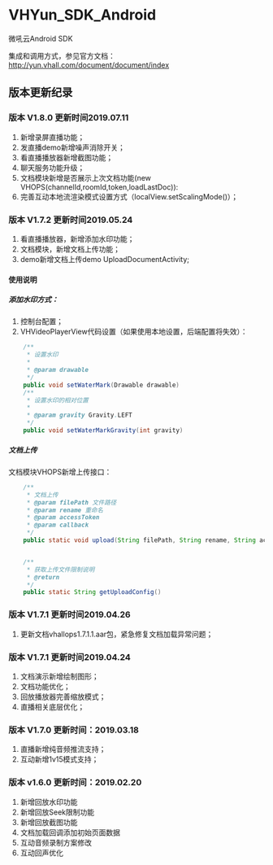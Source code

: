 # VHYun_SDK_Android
微吼云Android SDK

集成和调用方式，参见官方文档：<http://yun.vhall.com/document/document/index>

## 版本更新纪录
### 版本 V1.8.0 更新时间2019.07.11
1. 新增录屏直播功能；
2. 发直播demo新增噪声消除开关；
3. 看直播播放器新增截图功能；
4. 聊天服务功能升级；
5. 文档模块新增是否展示上次文档功能(new VHOPS(channelId,roomId,token,loadLastDoc)):
6. 完善互动本地流渲染模式设置方式（localView.setScalingMode()）；

### 版本 V1.7.2 更新时间2019.05.24
1. 看直播播放器，新增添加水印功能；  
2. 文档模块，新增文档上传功能；
3. demo新增文档上传demo UploadDocumentActivity;  

#### 使用说明 
##### 添加水印方式：  
1. 控制台配置；  
2. VHVideoPlayerView代码设置（如果使用本地设置，后端配置将失效）：  

```Java
 	/**
     * 设置水印
     *
     * @param drawable
     */
    public void setWaterMark(Drawable drawable)
    /**
     * 设置水印的相对位置
     *
     * @param gravity Gravity.LEFT
     */
    public void setWaterMarkGravity(int gravity)

```
##### 文档上传
文档模块VHOPS新增上传接口：  
  
```Java
    /**
     * 文档上传
     * @param filePath 文件路径
     * @param rename 重命名
     * @param accessToken
     * @param callback
     */
    public static void upload(String filePath, String rename, String accessToken, final DocCallback callback)


    /**
     * 获取上传文件限制说明
     * @return
     */
    public static String getUploadConfig()
```
### 版本 V1.7.1 更新时间2019.04.26
1. 更新文档vhallops1.7.1.1.aar包，紧急修复文档加载异常问题；

### 版本 V1.7.1 更新时间2019.04.24
1. 文档演示新增绘制图形；
2. 文档功能优化；
3. 回放播放器完善缩放模式；
4. 直播相关底层优化；

### 版本 V1.7.0 更新时间：2019.03.18
1. 直播新增纯音频推流支持；
2. 互动新增1v15模式支持；

### 版本 v1.6.0 更新时间：2019.02.20
1. 新增回放水印功能
2. 新增回放Seek限制功能
3. 新增回放截图功能
4. 文档加载回调添加初始页面数据
5. 互动音频录制方案修改
6. 互动回声优化